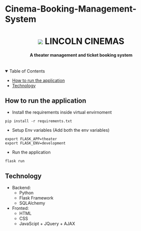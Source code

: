 # Cinema-Booking-Management-System
<h1 align="center">
  <img src="theater/static/icon.ico"/> 
  LINCOLN CINEMAS
</h1>
<h4 align="center">A theater management and ticket booking system</h5>

<br>
<details open="open">
  <summary>Table of Contents</summary>
  <ul>
    <li><a href="#how-to-run-the-application">How to run the application</a></li>
    <li><a href="#technology">Technology</a></li>
  </ul>
</details>

## How to run the application
- Install the requirements inside virtual envirnoment
```
pip install -r requirements.txt
```

- Setup Env variables (Add both the env variables)
```
export FLASK_APP=theater
export FLASK_ENV=development
```

- Run the application

```
flask run
```


## Technology
- Backend:
  * Python
  * Flask Framework
  * SQLAlchemy
- Fronted:
  * HTML
  * CSS
  * JavaScipt + JQuery + AJAX
